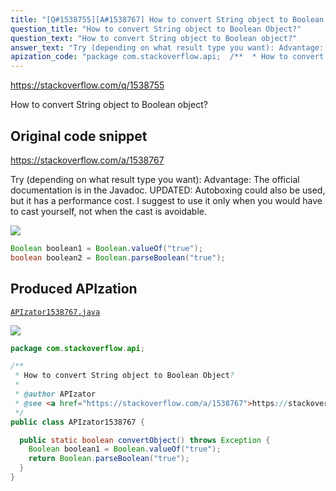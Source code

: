 ```yaml
---
title: "[Q#1538755][A#1538767] How to convert String object to Boolean Object?"
question_title: "How to convert String object to Boolean Object?"
question_text: "How to convert String object to Boolean object?"
answer_text: "Try (depending on what result type you want): Advantage: The official documentation is in the Javadoc. UPDATED: Autoboxing could also be used, but it has a performance cost. I suggest to use it only when you would have to cast yourself, not when the cast is avoidable."
apization_code: "package com.stackoverflow.api;  /**  * How to convert String object to Boolean Object?  *  * @author APIzator  * @see <a href=\"https://stackoverflow.com/a/1538767\">https://stackoverflow.com/a/1538767</a>  */ public class APIzator1538767 {    public static boolean convertObject() throws Exception {     Boolean boolean1 = Boolean.valueOf(\"true\");     return Boolean.parseBoolean(\"true\");   } }"
---
```


https://stackoverflow.com/q/1538755

How to convert String object to Boolean object?



## Original code snippet

https://stackoverflow.com/a/1538767

Try (depending on what result type you want):
Advantage:
The official documentation is in the Javadoc.
UPDATED:
Autoboxing could also be used, but it has a performance cost.
I suggest to use it only when you would have to cast yourself, not when the cast is avoidable.

<div class="code-logo"><img src="/stackoverflow.png" /></div>

```java
Boolean boolean1 = Boolean.valueOf("true");
boolean boolean2 = Boolean.parseBoolean("true");
```

## Produced APIzation

[`APIzator1538767.java`](https://github.com/pasqualesalza/apization-temp/raw/main/data/search/APIzator1538767.java)

<div class="code-logo"><img src="/apizator.png" /></div>

```java
package com.stackoverflow.api;

/**
 * How to convert String object to Boolean Object?
 *
 * @author APIzator
 * @see <a href="https://stackoverflow.com/a/1538767">https://stackoverflow.com/a/1538767</a>
 */
public class APIzator1538767 {

  public static boolean convertObject() throws Exception {
    Boolean boolean1 = Boolean.valueOf("true");
    return Boolean.parseBoolean("true");
  }
}

```